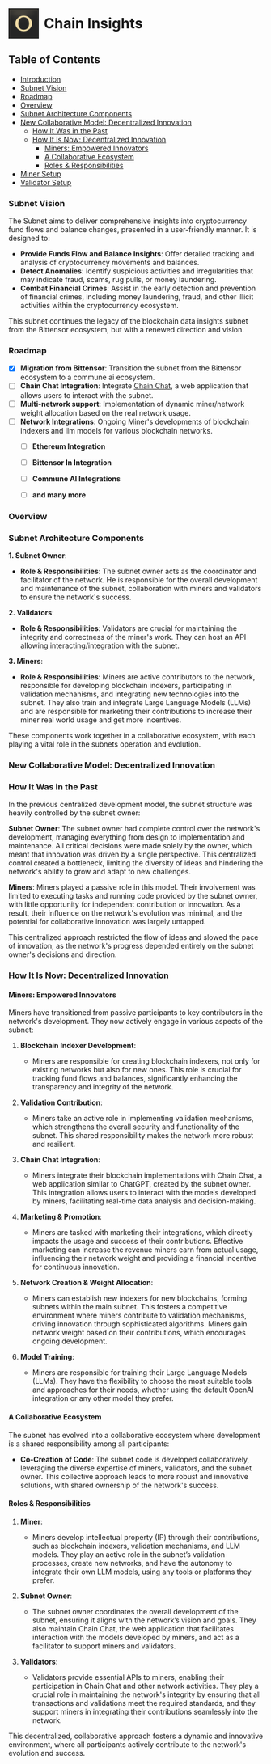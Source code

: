 <div style="display: flex; align-items: center;">
  <img src="docs/subnet_logo.png" alt="subnet_logo" style="width: 60px; height: 60px; margin-right: 10px;">
  <h1 style="margin: 0;">Chain Insights</h1>
</div>

## Table of Contents
 
- [Introduction](#introduction)
- [Subnet Vision](#subnet-vision)
- [Roadmap](#roadmap)
- [Overview](#overview)
- [Subnet Architecture Components](#subnet-architecture-components)
- [New Collaborative Model: Decentralized Innovation](#new-collaborative-model-decentralized-innovation)
  - [How It Was in the Past](#how-it-was-in-the-past)
  - [How It Is Now: Decentralized Innovation](#how-it-is-now-decentralized-innovation)
    - [Miners: Empowered Innovators](#miners-empowered-innovators)
    - [A Collaborative Ecosystem](#a-collaborative-ecosystem)
    - [Roles & Responsibilities](#roles--responsibilities)
- [Miner Setup](MINER_SETUP.md)
- [Validator Setup](VALIDATOR_SETUP.md)

### Subnet Vision

The Subnet aims to deliver comprehensive insights into cryptocurrency fund flows and balance changes, presented in a user-friendly manner. It is designed to:

- **Provide Funds Flow and Balance Insights**: Offer detailed tracking and analysis of cryptocurrency movements and balances.
- **Detect Anomalies**: Identify suspicious activities and irregularities that may indicate fraud, scams, rug pulls, or money laundering.
- **Combat Financial Crimes**: Assist in the early detection and prevention of financial crimes, including money laundering, fraud, and other illicit activities within the cryptocurrency ecosystem.

This subnet continues the legacy of the blockchain data insights subnet from the Bittensor ecosystem, but with a renewed direction and vision.

### Roadmap

- [x] **Migration from Bittensor**: Transition the subnet from the Bittensor ecosystem to a commune ai ecosystem.
- [ ] **Chain Chat Integration**: Integrate [Chain Chat](https://chat.chain-insights.ai/), a web application that allows users to interact with the subnet.
- [ ] **Multi-network support**: Implementation of dynamic miner/network weight allocation based on the real network usage.  
- [ ] **Network Integrations**: Ongoing Miner's developments of blockchain indexers and llm models for various blockchain networks.
  - [ ] **Ethereum Integration**
  - [ ] **Bittensor In Integration**
  - [ ] **Commune AI Integrations**
  - [ ] **and many more**
  

### Overview

### Subnet Architecture Components

**1. Subnet Owner**:
   - **Role & Responsibilities**: The subnet owner acts as the coordinator and facilitator of the network. He is responsible for the overall development and maintenance of the subnet, collaboration with miners and validators to ensure the network's success.

**2. Validators**:
   - **Role & Responsibilities**: Validators are crucial for maintaining the integrity and correctness of the miner's work. They can host an API allowing interacting/integration with the subnet.

**3. Miners**:
   - **Role & Responsibilities**: Miners are active contributors to the network, responsible for developing blockchain indexers, participating in validation mechanisms, and integrating new technologies into the subnet. They also train and integrate Large Language Models (LLMs) and are responsible for marketing their contributions to increase their miner real world usage and get more incentives.

These components work together in a collaborative ecosystem, with each playing a vital role in the subnets operation and evolution.

### New Collaborative Model: Decentralized Innovation

### How It Was in the Past

In the previous centralized development model, the subnet structure was heavily controlled by the subnet owner:

**Subnet Owner**: The subnet owner had complete control over the network's development, managing everything from design to implementation and maintenance. All critical decisions were made solely by the owner, which meant that innovation was driven by a single perspective. This centralized control created a bottleneck, limiting the diversity of ideas and hindering the network's ability to grow and adapt to new challenges.

**Miners**: Miners played a passive role in this model. Their involvement was limited to executing tasks and running code provided by the subnet owner, with little opportunity for independent contribution or innovation. As a result, their influence on the network's evolution was minimal, and the potential for collaborative innovation was largely untapped.

This centralized approach restricted the flow of ideas and slowed the pace of innovation, as the network's progress depended entirely on the subnet owner's decisions and direction.

### How It Is Now: Decentralized Innovation

#### Miners: Empowered Innovators

Miners have transitioned from passive participants to key contributors in the network's development. They now actively engage in various aspects of the subnet:

1. **Blockchain Indexer Development**:
   - Miners are responsible for creating blockchain indexers, not only for existing networks but also for new ones. This role is crucial for tracking fund flows and balances, significantly enhancing the transparency and integrity of the network.

2. **Validation Contribution**:
   - Miners take an active role in implementing validation mechanisms, which strengthens the overall security and functionality of the subnet. This shared responsibility makes the network more robust and resilient.

3. **Chain Chat Integration**:
   - Miners integrate their blockchain implementations with Chain Chat, a web application similar to ChatGPT, created by the subnet owner. This integration allows users to interact with the models developed by miners, facilitating real-time data analysis and decision-making.

4. **Marketing & Promotion**:
   - Miners are tasked with marketing their integrations, which directly impacts the usage and success of their contributions. Effective marketing can increase the revenue miners earn from actual usage, influencing their network weight and providing a financial incentive for continuous innovation.

5. **Network Creation & Weight Allocation**:
   - Miners can establish new indexers for new blockchains, forming subnets within the main subnet. This fosters a competitive environment where miners contribute to validation mechanisms, driving innovation through sophisticated algorithms. Miners gain network weight based on their contributions, which encourages ongoing development.

6. **Model Training**:
   - Miners are responsible for training their Large Language Models (LLMs). They have the flexibility to choose the most suitable tools and approaches for their needs, whether using the default OpenAI integration or any other model they prefer.

#### A Collaborative Ecosystem

The subnet has evolved into a collaborative ecosystem where development is a shared responsibility among all participants:

- **Co-Creation of Code**: The subnet code is developed collaboratively, leveraging the diverse expertise of miners, validators, and the subnet owner. This collective approach leads to more robust and innovative solutions, with shared ownership of the network's success.

#### Roles & Responsibilities

1. **Miner**:
   - Miners develop intellectual property (IP) through their contributions, such as blockchain indexers, validation mechanisms, and LLM models. They play an active role in the subnet’s validation processes, create new networks, and have the autonomy to integrate their own LLM models, using any tools or platforms they prefer.

2. **Subnet Owner**:
   - The subnet owner coordinates the overall development of the subnet, ensuring it aligns with the network’s vision and goals. They also maintain Chain Chat, the web application that facilitates interaction with the models developed by miners, and act as a facilitator to support miners and validators.

3. **Validators**:
   - Validators provide essential APIs to miners, enabling their participation in Chain Chat and other network activities. They play a crucial role in maintaining the network's integrity by ensuring that all transactions and validations meet the required standards, and they support miners in integrating their contributions seamlessly into the network.

This decentralized, collaborative approach fosters a dynamic and innovative environment, where all participants actively contribute to the network's evolution and success.